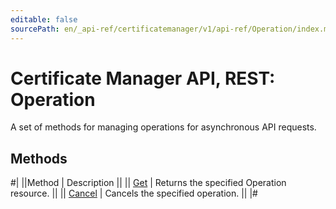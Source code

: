 ```yaml
---
editable: false
sourcePath: en/_api-ref/certificatemanager/v1/api-ref/Operation/index.md
---
```


# Certificate Manager API, REST: Operation

A set of methods for managing operations for asynchronous API requests.

## Methods

#|
||Method | Description ||
|| [Get](get.md) | Returns the specified Operation resource. ||
|| [Cancel](cancel.md) | Cancels the specified operation. ||
|#